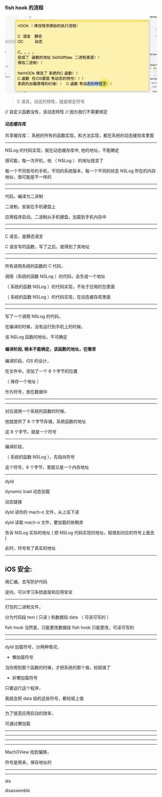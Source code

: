 




### fish hook 的流程





![fish hook](https://github.com/coyingcat/AspectsMaintain/blob/master/imgs/0.png?raw=true)




> C 语言，动态的特性，就是绑定符号



//  自定义函数没有，该动态特性
//  因为我们不需要绑定





#### 动态缓存库


共享缓存库： 系统的所有的函数实现，和方法实现，都在系统的动态缓存库里面




<hr>






NSLog 的代码实现，就在动态缓存库中,
他的地址，不能确定



很可能，每一次开机，他 （ NSLog ） 的地址就变了

每一个不同型号的手机，不同的系统版本，每一个不同的状态
NSLog 所在的内存地址，很可能是不一样的




<hr>


<hr>


代码，编译为二进制


二进制，安装在手机硬盘上


应用程序启动，二进制从手机硬盘，加载到手机内存中


<hr>


<hr>


C 语言，是静态语言


C 语言写的函数，写了之后，就得到了其地址


<hr>


<hr>



所有调用系统的函数的 C 代码，


调用（系统的函数 NSLog ）的代码，会生成一个地址


（ 系统的函数 NSLog ）的代码实现，不处于应用的包里面


（ 系统的函数 NSLog ）的代码实现，在动态缓存库里面





<hr>


<hr>




写了一个调用 NSLog 的代码，

在编译的时候，没有运行到手机上的时候，

该 NSLog 函数的地址，不可确定


#### 编译阶段, 根本不能确定，该函数的地址，在哪里




编译阶段，iOS 的设计，

在文件中，添加了一个 8 个字节的位置

（ 保存一个地址 ）


作为符号，放在数据中





<hr>


<hr>




对应调用一个系统的函数的时候，


他就提供了 8 个字节存储，系统函数的地址


这  8 个字节，就是一个符号









<hr>


编译阶段，




（ 系统的函数 NSLog ），先指向符号


这个符号，8 个字节，里面又是一个内存地址





<hr>


dyld 

dynamic load  动态加载

动态链接



dyld 读你的 mach-o 文件，从上往下读


dyld 读取 mach-o 文件，要加载的依赖库


告诉 NSLog 实际的地址 (    把   NSLog 代码实现的地址，赋值到对应的符号上面去  )

此时，符号有了真实的地址


<hr>

























## iOS 安全:


用汇编，去写防护代码



逆向，可以学习系统底层和应用安全



<hr>


打包的二进制文件，

分为代码段 text  ( 只读 )
和数据段 data （ 可读可写的 ）





fish hook 当然是，只能更改数据段 
fish hook 只能更改，可读可写的



<hr>

<hr>



dyld 加载符号，分两种情况，


* 懒加载符号


当你用到那个函数的时候，才把系统的那个值，给赋值了




* 非懒加载符号


只要运行这个程序，


我就会把 data 段的这些符号，都给赋上值




<hr>


为了提高应用启动的效率，

可通过懒加载






<hr>
<hr>

<hr>

<hr>


MachOView 找到偏移，


符号是用来，保存地址的




<hr>

<hr>






dis

disassemble
